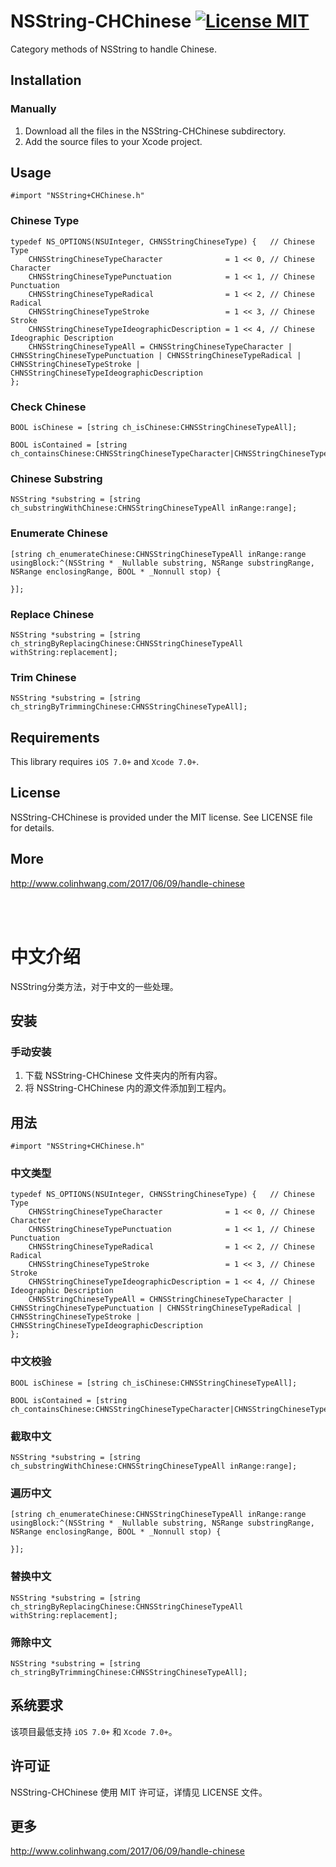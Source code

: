 # NSString-CHChinese [![License MIT](https://img.shields.io/badge/license-MIT-green.svg?style=flat)](https://raw.githubusercontent.com/colinhwang/NSString-CHChinese/master/LICENSE)&nbsp;
Category methods of NSString to handle Chinese.

## Installation
### Manually
1. Download all the files in the NSString-CHChinese subdirectory.
2. Add the source files to your Xcode project.

## Usage
``` objc
#import "NSString+CHChinese.h"
```
### Chinese Type 
``` objc
typedef NS_OPTIONS(NSUInteger, CHNSStringChineseType) {   // Chinese Type 
    CHNSStringChineseTypeCharacter              = 1 << 0, // Chinese Character 
    CHNSStringChineseTypePunctuation            = 1 << 1, // Chinese Punctuation 
    CHNSStringChineseTypeRadical                = 1 << 2, // Chinese Radical 
    CHNSStringChineseTypeStroke                 = 1 << 3, // Chinese Stroke 
    CHNSStringChineseTypeIdeographicDescription = 1 << 4, // Chinese Ideographic Description 
    CHNSStringChineseTypeAll = CHNSStringChineseTypeCharacter | CHNSStringChineseTypePunctuation | CHNSStringChineseTypeRadical | CHNSStringChineseTypeStroke | CHNSStringChineseTypeIdeographicDescription
};
```
### Check Chinese
``` objc
BOOL isChinese = [string ch_isChinese:CHNSStringChineseTypeAll];

BOOL isContained = [string ch_containsChinese:CHNSStringChineseTypeCharacter|CHNSStringChineseTypePunctuation];
```
### Chinese Substring
``` objc
NSString *substring = [string ch_substringWithChinese:CHNSStringChineseTypeAll inRange:range];
```
### Enumerate Chinese 
``` objc
[string ch_enumerateChinese:CHNSStringChineseTypeAll inRange:range usingBlock:^(NSString * _Nullable substring, NSRange substringRange, NSRange enclosingRange, BOOL * _Nonnull stop) {
                 
}];
```
### Replace Chinese 
``` objc
NSString *substring = [string ch_stringByReplacingChinese:CHNSStringChineseTypeAll withString:replacement];
```
### Trim Chinese
``` objc
NSString *substring = [string ch_stringByTrimmingChinese:CHNSStringChineseTypeAll];
```
## Requirements
This library requires `iOS 7.0+` and `Xcode 7.0+`.

## License
NSString-CHChinese is provided under the MIT license. See LICENSE file for details.

## More
http://www.colinhwang.com/2017/06/09/handle-chinese

<br/><br/>
# 中文介绍
NSString分类方法，对于中文的一些处理。

## 安装
### 手动安装
1. 下载 NSString-CHChinese 文件夹内的所有内容。
2. 将 NSString-CHChinese 内的源文件添加到工程内。

## 用法
``` objc
#import "NSString+CHChinese.h"
```
### 中文类型
``` objc
typedef NS_OPTIONS(NSUInteger, CHNSStringChineseType) {   // Chinese Type 
    CHNSStringChineseTypeCharacter              = 1 << 0, // Chinese Character 
    CHNSStringChineseTypePunctuation            = 1 << 1, // Chinese Punctuation 
    CHNSStringChineseTypeRadical                = 1 << 2, // Chinese Radical 
    CHNSStringChineseTypeStroke                 = 1 << 3, // Chinese Stroke 
    CHNSStringChineseTypeIdeographicDescription = 1 << 4, // Chinese Ideographic Description 
    CHNSStringChineseTypeAll = CHNSStringChineseTypeCharacter | CHNSStringChineseTypePunctuation | CHNSStringChineseTypeRadical | CHNSStringChineseTypeStroke | CHNSStringChineseTypeIdeographicDescription
};
```
### 中文校验
``` objc
BOOL isChinese = [string ch_isChinese:CHNSStringChineseTypeAll];

BOOL isContained = [string ch_containsChinese:CHNSStringChineseTypeCharacter|CHNSStringChineseTypePunctuation];
```
### 截取中文
``` objc
NSString *substring = [string ch_substringWithChinese:CHNSStringChineseTypeAll inRange:range];
```
### 遍历中文 
``` objc
[string ch_enumerateChinese:CHNSStringChineseTypeAll inRange:range usingBlock:^(NSString * _Nullable substring, NSRange substringRange, NSRange enclosingRange, BOOL * _Nonnull stop) {
                 
}];
```
### 替换中文 
``` objc
NSString *substring = [string ch_stringByReplacingChinese:CHNSStringChineseTypeAll withString:replacement];
```
### 筛除中文
``` objc
NSString *substring = [string ch_stringByTrimmingChinese:CHNSStringChineseTypeAll];
```
## 系统要求
该项目最低支持 `iOS 7.0+` 和 `Xcode 7.0+`。

## 许可证
NSString-CHChinese 使用 MIT 许可证，详情见 LICENSE 文件。

## 更多
http://www.colinhwang.com/2017/06/09/handle-chinese
